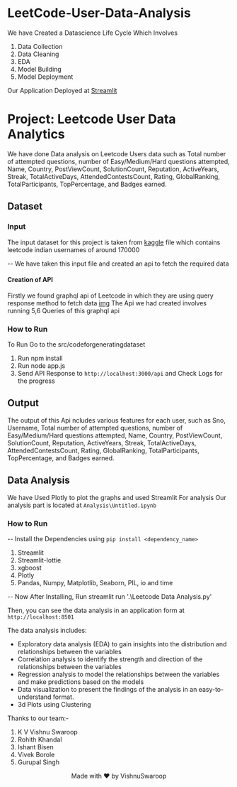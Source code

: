 # LeetCode-User-Data-Analysis
We have Created a Datascience Life Cycle Which Involves

1. Data Collection
2. Data Cleaning
3. EDA
4. Model Building
5. Model Deployment

Our Application Deployed at [Streamlit](https://vivek-borole-leetcode-data-analysis-new-hn2yrb.streamlit.app/)

# Project: Leetcode User Data Analytics

We have done Data analysis on Leetcode Users data such as  Total number of attempted questions, number of Easy/Medium/Hard questions attempted, Name, Country, PostViewCount, SolutionCount, Reputation, ActiveYears, Streak, TotalActiveDays, AttendedContestsCount, Rating, GlobalRanking, TotalParticipants, TopPercentage, and Badges earned.

## Dataset

### Input
The input dataset for this project is taken from [kaggle](https://www.kaggle.com/datasets/nidhaypancholi/leetcode-indian-user-ratings) file which contains leetcode indian usernames of around 170000

-- We have taken this input file and created an api to fetch the required data

#### Creation of API
Firstly we found graphql api of Leetcode in which they are using query response method to fetch data
   [img](https://i.ibb.co/2YKzXNv/api.png)
The Api we had created involves running 5,6 Queries of this graphql api 


### How to Run

To Run Go to the src/codeforgeneratingdataset

1. Run npm install
2. Run node app.js
3. Send API Response to `http://localhost:3000/api` and Check Logs for the progress

## Output
The output of this Api ncludes various features for each user, such as Sno, Username, Total number of attempted questions, number of Easy/Medium/Hard questions attempted, Name, Country, PostViewCount, SolutionCount, Reputation, ActiveYears, Streak, TotalActiveDays, AttendedContestsCount, Rating, GlobalRanking, TotalParticipants, TopPercentage, and Badges earned.

## Data Analysis

We have Used Plotly to plot the graphs and used Streamlit For analysis Our analysis part is located at `Analysis\Untitled.ipynb` 

### How to Run

-- Install the Dependencies using `pip install <dependency_name>`

1. Streamlit
2. Streamlit-lottie
3. xgboost
4. Plotly
5. Pandas, Numpy, Matplotlib, Seaborn, PIL, io and time

-- Now After Installing, Run  streamlit run '.\Leetcode Data Analysis.py'

Then, you can see the data analysis in an application form at `http://localhost:8501`

The data analysis includes:
- Exploratory data analysis (EDA) to gain insights into the distribution and relationships between the variables
- Correlation analysis to identify the strength and direction of the relationships between the variables
- Regression analysis to model the relationships between the variables and make predictions based on the models
- Data visualization to present the findings of the analysis in an easy-to-understand format.
- 3d Plots using Clustering


Thanks to our team:-

1. K V Vishnu Swaroop
2. Rohith Khandal
3. Ishant Bisen
4. Vivek Borole
5. Gurupal Singh


<p align="center">
  Made with ❤ by VishnuSwaroop
</p>
